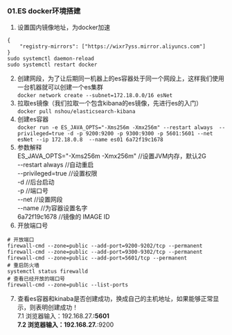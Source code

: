 ### 01.ES docker环境搭建

1. 设置国内镜像地址，为docker加速 <br>
```sudo vim /etc/docker/daemon.json
{
    "registry-mirrors": ["https://wixr7yss.mirror.aliyuncs.com"] 
}
sudo systemctl daemon-reload
sudo systemctl restart docker
```
2. 创建网段，为了让后期同一机器上的es容器处于同一个网段上，这样我们使用一台机器就可以创建一个es集群<br>
```docker network create --subnet=172.18.0.0/16 esNet```
3. 拉取es镜像（我们拉取一个包含kibana的es镜像，先进行es的入门）<br>
```docker pull nshou/elasticsearch-kibana```
4. 创建es容器<br>
```docker run -e ES_JAVA_OPTS="-Xms256m -Xmx256m" --restart always  --privileged=true -d -p 9200:9200 -p 9300:9300 -p 5601:5601 --net esNet --ip 172.18.0.8  --name es01 6a72f19c1678```
5. 参数解释<br>
ES_JAVA_OPTS="-Xms256m -Xmx256m"  //设置JVM内存，默认2G <br>
--restart always  //自动重启<br>
--privileged=true //设置权限<br>
-d //后台启动<br>
-p //端口号<br>
--net //设置网段<br>
--name //为容器设置名字<br>
6a72f19c1678 //镜像的 IMAGE ID<br>
6. 开放端口号<br>
```
# 开放端口
firewall-cmd --zone=public --add-port=9200-9202/tcp --permanent
firewall-cmd --zone=public --add-port=9300-9302/tcp --permanent
firewall-cmd --zone=public --add-port=5601/tcp --permanent
# 重启防火墙
systemctl status firewalld
# 查看已经开放的端口号
firewall-cmd --zone=public --list-ports
```
7. 查看es容器和kinaba是否创建成功，换成自己的主机地址，如果能够正常显示，则表明创建成功！<br>
7.1 浏览器输入：192.168.27.**:5601<br>
7.2 浏览器输入：192.168.27.**:9200<br>


